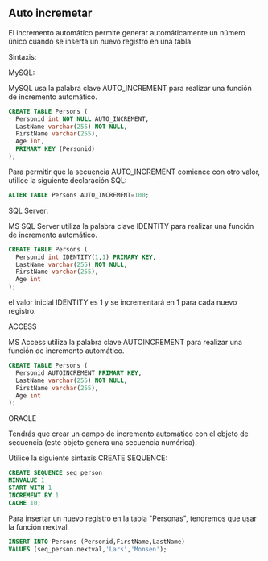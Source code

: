 ## Auto incremetar

El incremento automático permite generar automáticamente un número único cuando se inserta un nuevo registro en una tabla.

Sintaxis:

MySQL:

MySQL usa la palabra clave AUTO_INCREMENT para realizar una función de incremento automático.

```sql
CREATE TABLE Persons (
  Personid int NOT NULL AUTO_INCREMENT,
  LastName varchar(255) NOT NULL,
  FirstName varchar(255),
  Age int,
  PRIMARY KEY (Personid)
);
```

Para permitir que la secuencia AUTO_INCREMENT comience con otro valor, utilice la siguiente declaración SQL:

```sql
ALTER TABLE Persons AUTO_INCREMENT=100;
```

SQL Server:

MS SQL Server utiliza la palabra clave IDENTITY para realizar una función de incremento automático.

```sql
CREATE TABLE Persons (
  Personid int IDENTITY(1,1) PRIMARY KEY,
  LastName varchar(255) NOT NULL,
  FirstName varchar(255),
  Age int
);
```

el valor inicial IDENTITY es 1 y se incrementará en 1 para cada nuevo registro.

ACCESS

MS Access utiliza la palabra clave AUTOINCREMENT para realizar una función de incremento automático.

```sql
CREATE TABLE Persons (
  Personid AUTOINCREMENT PRIMARY KEY,
  LastName varchar(255) NOT NULL,
  FirstName varchar(255),
  Age int
);
```

ORACLE

Tendrás que crear un campo de incremento automático con el objeto de secuencia (este objeto genera una secuencia numérica).

Utilice la siguiente sintaxis CREATE SEQUENCE:

```sql
CREATE SEQUENCE seq_person
MINVALUE 1
START WITH 1
INCREMENT BY 1
CACHE 10;
```

Para insertar un nuevo registro en la tabla "Personas", tendremos que usar la función nextval

```sql
INSERT INTO Persons (Personid,FirstName,LastName)
VALUES (seq_person.nextval,'Lars','Monsen');
```